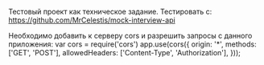 Тестовый проект как техническое задание.
Тестировать с: 
https://github.com/MrCelestis/mock-interview-api  

Необходимо добавить к серверу cors и разрешить запросы с данного приложения:
  var cors = require('cors')
  app.use(cors({
      origin: '*',
      methods: ['GET', 'POST'], 
      allowedHeaders: ['Content-Type', 'Authorization'], 
  }));

